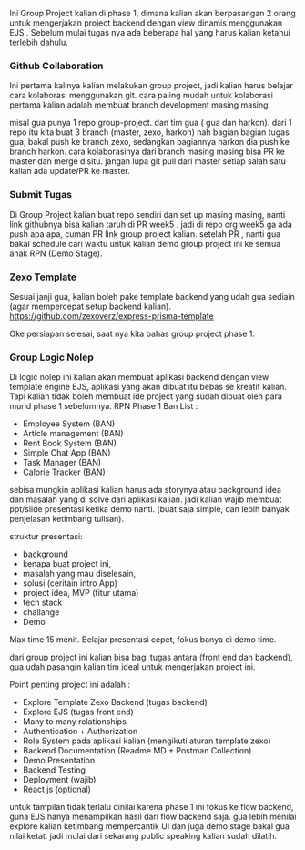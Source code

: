 Ini Group Project kalian di phase 1, dimana kalian akan berpasangan 2 orang untuk mengerjakan project backend dengan view dinamis menggunakan EJS . Sebelum mulai tugas nya ada beberapa hal yang harus kalian ketahui terlebih dahulu.

### Github Collaboration
Ini pertama kalinya kalian melakukan group project, jadi kalian harus belajar cara kolaborasi menggunakan git.
cara paling mudah untuk kolaborasi pertama kalian adalah membuat branch development masing masing.

misal gua punya 1 repo group-project. dan tim gua ( gua dan harkon).
dari 1 repo itu kita buat 3 branch (master, zexo, harkon)
nah bagian bagian tugas gua, bakal push ke branch zexo, sedangkan bagiannya harkon dia push ke branch harkon.
cara kolaborasinya dari branch masing masing bisa PR ke master dan merge disitu. jangan lupa git pull dari master setiap salah satu kalian ada update/PR ke master.

### Submit Tugas
Di Group Project kalian buat repo sendiri dan set up masing masing, nanti link githubnya bisa kalian taruh di PR week5 . jadi di repo org week5 ga ada push apa apa, cuman PR link group project kalian. setelah PR , nanti gua bakal schedule cari waktu untuk kalian demo group project ini ke semua anak RPN (Demo Stage).

### Zexo Template
Sesuai janji gua, kalian boleh pake template backend yang udah gua sediain (agar mempercepat setup backend kalian).
https://github.com/zexoverz/express-prisma-template

Oke persiapan selesai, saat nya kita bahas group project phase 1.

### Group Logic Nolep
Di logic nolep ini kalian akan membuat aplikasi backend dengan view template engine EJS, aplikasi yang akan dibuat itu bebas se kreatif kalian. Tapi kalian tidak boleh membuat ide project yang sudah dibuat oleh para murid phase 1 sebelumnya.
RPN Phase 1 Ban List :  
- Employee System (BAN) 
- Article management (BAN) 
- Rent Book System (BAN) 
- Simple Chat App (BAN) 
- Task Manager (BAN)
- Calorie Tracker (BAN)

sebisa mungkin aplikasi kalian harus ada storynya atau background idea dan masalah yang di solve dari aplikasi kalian. jadi kalian wajib membuat ppt/slide presentasi ketika demo nanti. (buat saja simple, dan lebih banyak penjelasan ketimbang tulisan).

struktur presentasi: 
- background
- kenapa buat project ini, 
- masalah yang mau diselesain, 
- solusi (ceritain intro App)
- project idea, MVP (fitur utama)
- tech stack
- challange 
- Demo

Max time 15 menit. Belajar presentasi cepet, fokus banya di demo time.

dari group project ini kalian bisa bagi tugas antara (front end dan backend), gua udah pasangin kalian tim ideal untuk mengerjakan project ini.

Point penting project ini adalah : 
- Explore Template Zexo Backend (tugas backend)
- Explore EJS (tugas front end)
- Many to many relationships 
- Authentication + Authorization
- Role System pada aplikasi kalian (mengikuti aturan template zexo)
- Backend Documentation (Readme MD + Postman Collection)
- Demo Presentation
- Backend Testing 
- Deployment (wajib)
- React js (optional)

untuk tampilan tidak terlalu dinilai karena phase 1 ini fokus ke flow backend, guna EJS hanya menampilkan hasil dari flow backend saja.
gua lebih menilai explore kalian ketimbang mempercantik UI dan juga demo stage bakal gua nilai ketat. jadi mulai dari sekarang public speaking kalian sudah dilatih.
